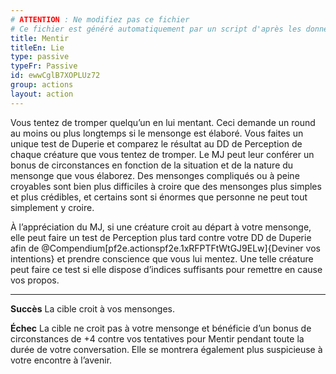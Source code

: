 ```yaml
---
# ATTENTION : Ne modifiez pas ce fichier
# Ce fichier est généré automatiquement par un script d'après les données du module Foundry VTT officiel et de sa traduction
title: Mentir
titleEn: Lie
type: passive
typeFr: Passive
id: ewwCglB7XOPLUz72
group: actions
layout: action
---
```

<p>Vous tentez de tromper quelqu’un en lui mentant. Ceci demande un round au moins ou plus longtemps si le mensonge est élaboré. Vous faites un unique test de Duperie et comparez le résultat au DD de Perception de chaque créature que vous tentez de tromper. Le MJ peut leur conférer un bonus de circonstances en fonction de la situation et de la nature du mensonge que vous élaborez. Des mensonges compliqués ou à peine croyables sont bien plus difficiles à croire que des mensonges plus simples et plus crédibles, et certains sont si énormes que personne ne peut tout simplement y croire.</p><p>À l’appréciation du MJ, si une créature croit au départ à votre mensonge, elle peut faire un test de Perception plus tard contre votre DD de Duperie afin de @Compendium[pf2e.actionspf2e.1xRFPTFtWtGJ9ELw]{Deviner vos intentions} et prendre conscience que vous lui mentez. Une telle créature peut faire ce test si elle dispose d’indices suffisants pour remettre en cause vos propos.</p><hr /><p><strong>Succès</strong> La cible croit à vos mensonges.</p><p><strong>Échec</strong> La cible ne croit pas à votre mensonge et bénéficie d’un bonus de circonstances de +4 contre vos tentatives pour Mentir pendant toute la durée de votre conversation. Elle se montrera également plus suspicieuse à votre encontre à l’avenir.</p>
